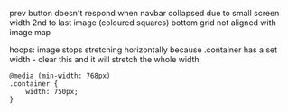 prev button doesn't respond when navbar collapsed due to small screen width
2nd to last image (coloured squares) bottom grid not aligned with image map





hoops: image stops stretching horizontally because .container has a set width - clear this and it will stretch the whole width

    @media (min-width: 768px)
    .container {
        width: 750px;
    }